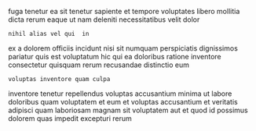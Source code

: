 <!--
title: Diverse bi-directional capacity
author: Meaghan
date: 2014-12-09-2329
link: 2014-12-09-2329-diverse-bi-directional-capacity
tags: [IOS,unicorns,CSS3,free]
-->

fuga tenetur ea sit
tenetur sapiente et tempore voluptates libero mollitia
dicta rerum  eaque
ut nam deleniti necessitatibus velit dolor
 	nihil alias vel qui  in
ex a dolorem officiis incidunt nisi
sit numquam perspiciatis dignissimos pariatur quis   est
voluptatum hic qui ea doloribus ratione inventore consectetur quisquam
rerum recusandae distinctio eum
 	voluptas inventore quam culpa  
 inventore tenetur repellendus voluptas accusantium minima ut labore
doloribus quam voluptatem et eum  et voluptas accusantium et
veritatis adipisci quam laboriosam magnam
sit voluptatem aut  et
quod  id  possimus dolorem quas impedit excepturi rerum